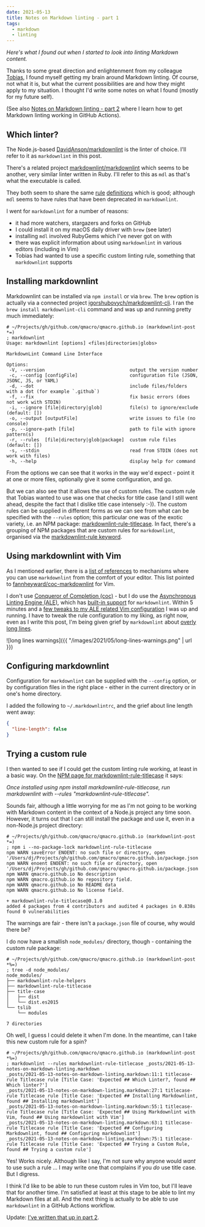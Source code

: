 ```yaml
---
date: 2021-05-13
title: Notes on Markdown linting - part 1
tags:
  - markdown
  - linting
---
```


_Here's what I found out when I started to look into linting Markdown content._

Thanks to some great direction and enlightenment from my colleague [Tobias](https://github.com/shegox), I found myself getting my brain around Markdown linting. Of course, not what it is, but what the current possibilities are and how they might apply to my situation. I thought I'd write some notes on what I found (mostly for my future self).

(See also [Notes on Markdown linting - part 2](/blog/posts/2021/05/14/notes-on-markdown-linting-part-2/) where I learn how to get Markdown linting working in GitHub Actions).

## Which linter?

The Node.js-based [DavidAnson/markdownlint](https://github.com/DavidAnson/markdownlint) is the linter of choice. I'll refer to it as `markdownlint` in this post.

There's a related project [markdownlint/markdownlint](https://github.com/markdownlint/markdownlint) which seems to be another, very similar linter written in Ruby. I'll refer to this as `mdl` as that's what the executable is called.

They both seem to share the same [rule](https://github.com/DavidAnson/markdownlint/blob/main/doc/Rules.md) [definitions](https://github.com/markdownlint/markdownlint/blob/master/docs/RULES.md) which is good; although `mdl` seems to have rules that have been deprecated in `markdownlint`.

I went for `markdownlint` for a number of reasons:

* it had more watchers, stargazers and forks on GitHub
* I could install it on my macOS daily driver with `brew` (see later)
* installing `mdl` involved RubyGems which I've never got on with
* there was explicit information about using `markdownlint` in various editors (including in Vim)
* Tobias had wanted to use a specific custom linting rule, something that `markdownlint` supports

## Installing markdownlint

Markdownlint can be installed via `npm install` or via `brew`. The `brew` option is actually via a connected project [igorshubovych/markdownlint-cli](https://github.com/igorshubovych/markdownlint-cli). I ran the `brew install markdownlint-cli` command and was up and running pretty much immediately:

```shell
# ~/Projects/gh/github.com/qmacro/qmacro.github.io (markdownlint-post *=)
; markdownlint
Usage: markdownlint [options] <files|directories|globs>

MarkdownLint Command Line Interface

Options:
 -V, --version                               output the version number
 -c, --config [configFile]                   configuration file (JSON, JSONC, JS, or YAML)
 -d, --dot                                   include files/folders with a dot (for example `.github`)
 -f, --fix                                   fix basic errors (does not work with STDIN)
 -i, --ignore [file|directory|glob]          file(s) to ignore/exclude (default: [])
 -o, --output [outputFile]                   write issues to file (no console)
 -p, --ignore-path [file]                    path to file with ignore pattern(s)
 -r, --rules  [file|directory|glob|package]  custom rule files (default: [])
 -s, --stdin                                 read from STDIN (does not work with files)
 -h, --help                                  display help for command

```

From the options we can see that it works in the way we'd expect - point it at one or more files, optionally give it some configuration, and go.

But we can also see that it allows the use of custom rules. The custom rule that Tobias wanted to use was one that checks for title case (and I still went ahead, despite the fact that I dislike title case intensely :-)). The custom rules can be supplied in different forms as we can see from what can be specified with the `--rules` option; this particular one was of the exotic variety, i.e. an NPM package: [markdownlint-rule-titlecase](https://www.npmjs.com/package/markdownlint-rule-titlecase). In fact, there's a grouping of NPM packages that are custom rules for `markdownlint`, organised via the [markdownlint-rule keyword](https://www.npmjs.com/search?q=keywords:markdownlint-rule).

## Using markdownlint with Vim

As I mentioned earlier, there is a [list of references](https://github.com/DavidAnson/markdownlint#related) to mechanisms where you can use `markdownlint` from the comfort of your editor. This list pointed to [fannheyward/coc-markdownlint](https://github.com/fannheyward/coc-markdownlint) for Vim.

I don't use [Conqueror of Completion (coc)](https://github.com/neoclide/coc.nvim) - but I do use the [Asynchronous Linting Engine (ALE)](https://github.com/dense-analysis/ale), which has [built-in support](https://github.com/dense-analysis/ale/blob/master/ale_linters/markdown/markdownlint.vim) for `markdownlint`. Within 5 minutes and a [few tweaks to my ALE related Vim configuration](https://github.com/qmacro/dotfiles/commit/1281d8f908d51e43d280619668ac1d32bc3811a9) I was up and running. I have to tweak the rule configuration to my liking, as right now, even as I write this post, I'm being given grief by `markdownlint` about [overly long lines](https://github.com/DavidAnson/markdownlint/blob/main/doc/Rules.md#md013).

![long lines warnings]({{ "/images/2021/05/long-lines-warnings.png" | url }})

## Configuring markdownlint

Configuration for `markdownlint` can be supplied with the `--config` option, or by configuration files in the right place - either in the current directory or in one's home directory.

I added the following to `~/.markdownlintrc`, and the grief about line length went away:

```json
{
  "line-length": false
}
```

## Trying a custom rule

I then wanted to see if I could get the custom linting rule working, at least in a basic way. On the [NPM page for markdownlint-rule-titlecase](https://www.npmjs.com/package/markdownlint-rule-titlecase) it says:

_Once installed using npm install markdownlint-rule-titlecase, run markdownlint with --rules "markdownlint-rule-titlecase"._

Sounds fair, although a little worrying for me as I'm not going to be working with Markdown content in the context of a Node.js project any time soon. However, it turns out that I can still install the package and use it, even in a non-Node.js project directory:

```shell
# ~/Projects/gh/github.com/qmacro/qmacro.github.io (markdownlint-post *=)
; npm i --no-package-lock markdownlint-rule-titlecase
npm WARN saveError ENOENT: no such file or directory, open '/Users/dj/Projects/gh/github.com/qmacro/qmacro.github.io/package.json'
npm WARN enoent ENOENT: no such file or directory, open '/Users/dj/Projects/gh/github.com/qmacro/qmacro.github.io/package.json'
npm WARN qmacro.github.io No description
npm WARN qmacro.github.io No repository field.
npm WARN qmacro.github.io No README data
npm WARN qmacro.github.io No license field.

+ markdownlint-rule-titlecase@0.1.0
added 4 packages from 4 contributors and audited 4 packages in 0.838s
found 0 vulnerabilities
```

The warnings are fair - there isn't a `package.json` file of course, why would there be?

I do now have a smallish `node_modules/` directory, though - containing the custom rule package:

```
# ~/Projects/gh/github.com/qmacro/qmacro.github.io (markdownlint-post *%=)
; tree -d node_modules/
node_modules/
├── markdownlint-rule-helpers
├── markdownlint-rule-titlecase
├── title-case
│   ├── dist
│   └── dist.es2015
└── tslib
    └── modules

7 directories
```

Oh well, I guess I could delete it when I'm done. In the meantime, can I take this new custom rule for a spin?

```
# ~/Projects/gh/github.com/qmacro/qmacro.github.io (markdownlint-post *%=)
; markdownlint --rules markdownlint-rule-titlecase _posts/2021-05-13-notes-on-markdown-linting.markdown
_posts/2021-05-13-notes-on-markdown-linting.markdown:11:1 titlecase-rule Titlecase rule [Title Case: 'Expected ## Which Linter?, found ## Which linter?']
_posts/2021-05-13-notes-on-markdown-linting.markdown:27:1 titlecase-rule Titlecase rule [Title Case: 'Expected ## Installing Markdownlint, found ## Installing markdownlint']
_posts/2021-05-13-notes-on-markdown-linting.markdown:55:1 titlecase-rule Titlecase rule [Title Case: 'Expected ## Using Markdownlint with Vim, found ## Using markdownlint with Vim']
_posts/2021-05-13-notes-on-markdown-linting.markdown:63:1 titlecase-rule Titlecase rule [Title Case: 'Expected ## Configuring Markdownlint, found ## Configuring markdownlint']
_posts/2021-05-13-notes-on-markdown-linting.markdown:75:1 titlecase-rule Titlecase rule [Title Case: 'Expected ## Trying a Custom Rule, found ## Trying a custom rule']
```

Yes! Works nicely. Although like I say, I'm not sure why anyone would *want* to use such a rule ... I may write one that complains if you _do_ use title case. But I digress.

I think I'd like to be able to run these custom rules in Vim too, but I'll leave that for another time. I'm satisfied at least at this stage to be able to lint my Markdown files at all. And the next thing is actually to be able to use `markdownlint` in a GitHub Actions workflow.

Update: [I've written that up in part 2](/blog/posts/2021/05/14/notes-on-markdown-linting-part-2/).
